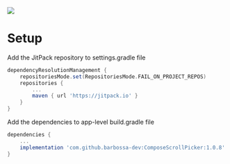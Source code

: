 
<img src="http://barbossa.ir/assets/33b9304a-24f1-40bb-be51-3189dd80e8a8-1722025313945058414.png">

# Setup
Add the JitPack repository to settings.gradle file
```gradle
dependencyResolutionManagement {
    repositoriesMode.set(RepositoriesMode.FAIL_ON_PROJECT_REPOS)
    repositories {
        ...      
        maven { url 'https://jitpack.io' }
    }
}
```

Add the dependencies to app-level build.gradle file
```gradle
dependencies {
    ...
    implementation 'com.github.barbossa-dev:ComposeScrollPicker:1.0.8'
}
```





